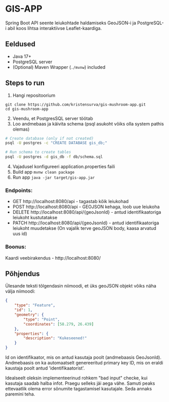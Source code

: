 # GIS-APP
Spring Boot API seente leiukohtade haldamiseks GeoJSON-i ja PostgreSQL-i abil koos lihtsa interaktiivse Leaflet-kaardiga.

## Eeldused
- Java 17+
- PostgreSQL server
- (Optional) Maven Wrapper (`./mvnw`) included

## Steps to run
1. Hangi repositoorium
```
git clone https://github.com/kristensurva/gis-mushroom-app.git
cd gis-mushroom-app
```
2. Veendu, et PostgresSQL server töötab
3. Loo andmebaas ja käivita schema (psql asukoht võiks olla system pathis olemas)
```bash
# Create database (only if not created)
psql -U postgres -c "CREATE DATABASE gis_db;"

# Run schema to create tables
psql -U postgres -d gis_db -f db/schema.sql
```
4. Vajadusel konfigureeri application.properties faili
5. Build app
`
mvnw clean package
`
6. Run app
`
java -jar target/gis-app.jar
`
### Endpoints:
* GET http://localhost:8080/api - tagastab kõik leiukohad
* POST http://localhost:8080/api - GEOJSON kehaga, loob uue leiukoha
* DELETE http://localhost:8080/api/{geoJsonId} - antud identifikaatoriga leiukoht kustutatakse
* PATCH http://localhost:8080/api/{geoJsonId} - antud identifikaatoriga leiukoht muudetakse (On vajalik terve geoJSON body, kaasa arvatud uus id)


### Boonus:
Kaardi veebirakendus - http://localhost:8080/

## Põhjendus

Ülesande teksti tõlgendasin niimoodi, et üks geoJSON objekt võiks näha välja niimoodi:
```json
{
    "type": "Feature",
    "id": 1,
    "geometry": {
        "type": "Point",
        "coordinates": [58.279, 26.439]
    },
    "properties": {
        "description": "Kukeseened!"
    }
}
```
Id on identifikaator, mis on antud kasutaja poolt (andmebaasis GeoJsonId). Andmebaasis on ka automaatselt genereeritud primary key ID, mis on eraldi kaustaja poolt antud 'identifikaatorist'.

Idealseelt oleksin implementeerinud rohkem "bad input" checke, kui kasutaja saadab halba infot. Praegu selleks jäi aega vähe. Samuti peaks ettevaatlik olema error sõnumite tagastamisel kasutajale. Seda annaks paremini teha.
